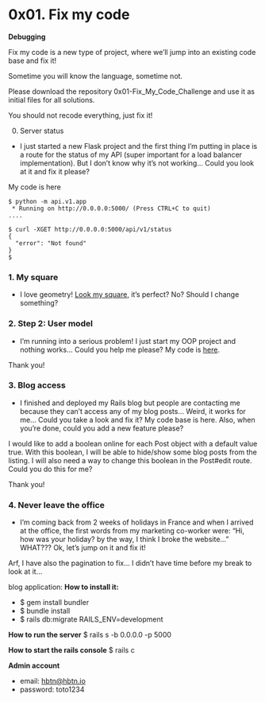 
# 0x01. Fix my code
**Debugging**

Fix my code is a new type of project, where we’ll jump into an existing code base and fix it!

Sometime you will know the language, sometime not.

Please download the repository 0x01-Fix_My_Code_Challenge and use it as initial files for all solutions.

You should not recode everything, just fix it!

0. Server status
- I just started a new Flask project and the first thing I’m putting in place is a route for the status of my API (super important for a load balancer implementation). But I don’t know why it’s not working…
Could you look at it and fix it please?

My code is here
```
$ python -m api.v1.app 
 * Running on http://0.0.0.0:5000/ (Press CTRL+C to quit)
....
```
```
$ curl -XGET http://0.0.0.0:5000/api/v1/status
{
  "error": "Not found"
}
$
```
### 1. My square
- I love geometry! [Look my square](https://github.com/holbertonschool/0x01-Fix_My_Code_Challenge/blob/master/square.py), it’s perfect? No? Should I change something?
### 2. Step 2: User model
- I’m running into a serious problem! I just start my OOP project and nothing works…
Could you help me please? My code is [here](https://github.com/holbertonschool/0x01-Fix_My_Code_Challenge/blob/master/user.py).

Thank you!

### 3. Blog access
- I finished and deployed my Rails blog but people are contacting me because they can’t access any of my blog posts… Weird, it works for me… Could you take a look and fix it? My code base is here.
Also, when you’re done, could you add a new feature please?

I would like to add a boolean online for each Post object with a default value true. With this boolean, I will be able to hide/show some blog posts from the listing. I will also need a way to change this boolean in the Post#edit route. Could you do this for me?

Thank you!

### 4. Never leave the office
- I’m coming back from 2 weeks of holidays in France and when I arrived at the office, the first words from my marketing co-worker were: “Hi, how was your holiday? by the way, I think I broke the website…” WHAT???
Ok, let’s jump on it and fix it!

Arf, I have also the pagination to fix… I didn’t have time before my break to look at it…

blog application:
**How to install it:**
- $ gem install bundler
- $ bundle install
- $ rails db:migrate RAILS_ENV=development

**How to run the server**
$ rails s -b 0.0.0.0 -p 5000

**How to start the rails console**
$ rails c

**Admin account**
- email: hbtn@hbtn.io
- password: toto1234

